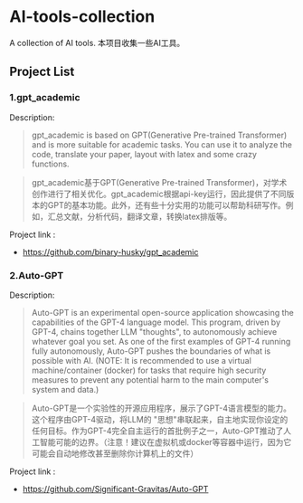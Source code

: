 <!--
 * @Author: MahoChan 1816212003@stu.hqu.edu.cn
 * @Date: 2023-06-21 12:51:27
 * @LastEditors: MahoChan 1816212003@stu.hqu.edu.cn
 * @LastEditTime: 2023-06-21 20:35:34
 * @FilePath: \AI-tools-collection\README.md
-->
# AI-tools-collection
A collection of AI tools. 本项目收集一些AI工具。

## Project List
### 1.gpt_academic
Description:
> gpt_academic is based on GPT(Generative Pre-trained Transformer) and is more suitable for academic tasks. You can use it to analyze the code, translate your paper, layout with latex and some crazy functions.

> gpt_academic基于GPT(Generative Pre-trained Transformer)，对学术创作进行了相关优化。gpt_academic根据api-key运行，因此提供了不同版本的GPT的基本功能。此外，还有些十分实用的功能可以帮助科研写作。例如，汇总文献，分析代码，翻译文章，转换latex排版等。

Project link : 
- https://github.com/binary-husky/gpt_academic

### 2.Auto-GPT
Description:
> Auto-GPT is an experimental open-source application showcasing the capabilities of the GPT-4 language model. This program, driven by GPT-4, chains together LLM "thoughts", to autonomously achieve whatever goal you set. As one of the first examples of GPT-4 running fully autonomously, Auto-GPT pushes the boundaries of what is possible with AI. (NOTE: It is recommended to use a virtual machine/container (docker) for tasks that require high security measures to prevent any potential harm to the main computer's system and data.)

> Auto-GPT是一个实验性的开源应用程序，展示了GPT-4语言模型的能力。这个程序由GPT-4驱动，将LLM的 "思想"串联起来，自主地实现你设定的任何目标。作为GPT-4完全自主运行的首批例子之一，Auto-GPT推动了人工智能可能的边界。（注意！建议在虚拟机或docker等容器中运行，因为它可能会自动地修改甚至删除你计算机上的文件）

Project link : 
- https://github.com/Significant-Gravitas/Auto-GPT